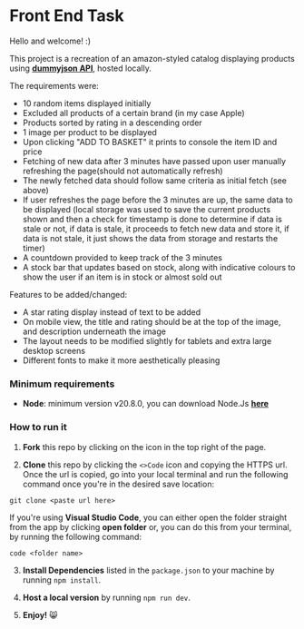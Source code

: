 # Front End Task

Hello and welcome! :)

This project is a recreation of an amazon-styled catalog displaying products using [**dummyjson API**](https://dummyjson.com/), hosted locally.

The requirements were:
- 10 random items displayed initially
- Excluded all products of a certain brand (in my case Apple)
- Products sorted by rating in a descending order
- 1 image per product to be displayed
- Upon clicking "ADD TO BASKET" it prints to console the item ID and price
- Fetching of new data after 3 minutes have passed upon user manually refreshing the page(should not automatically refresh)
- The newly fetched data should follow same criteria as initial fetch (see above)
- If user refreshes the page before the 3 minutes are up, the same data to be displayed (local storage was used to save the current products shown and then a check for timestamp is done to determine if data is stale or not, if data is stale, it proceeds to fetch new data and store it, if data is not stale, it just shows the data from storage and restarts the timer)
- A countdown provided to keep track of the 3 minutes
- A stock bar that updates based on stock, along with indicative colours to show the user if an item is in stock or almost sold out

Features to be added/changed:
- A star rating display instead of text to be added
- On mobile view, the title and rating should be at the top of the image, and description underneath the image
- The layout needs to be modified slightly for tablets and extra large desktop screens
- Different fonts to make it more aesthetically pleasing

### Minimum requirements

- **Node**: minimum version v20.8.0, you can download Node.Js [**here**](https://nodejs.org/en)

### How to run it

1. **Fork** this repo by clicking on the icon in the top right of the page.

2. **Clone** this repo by clicking the `<>Code` icon and copying the HTTPS url. Once the url is copied, go into your local terminal and run the following command once you're in the desired save location:

```
git clone <paste url here>
```

If you're using **Visual Studio Code**, you can either open the folder straight from the app by clicking **open folder** or, you can do this from your terminal, by running the following command:

```
code <folder name>
```

3. **Install Dependencies** listed in the `package.json` to your machine by running `npm install`.

4. **Host a local version** by running `npm run dev`.

5. **Enjoy!** :smile_cat: